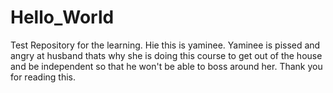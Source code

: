 # Hello_World
Test Repository for the learning.
Hie this is yaminee.
Yaminee is pissed and angry at husband thats why she is doing this course to get out of the house and be independent so that he won't be able to boss around her.
Thank you for reading this.
